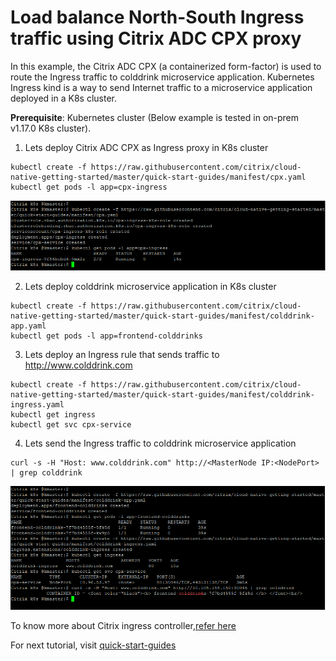# Load balance North-South Ingress traffic using Citrix ADC CPX proxy

In this example, the Citrix ADC CPX (a containerized form-factor) is used to route the Ingress traffic to colddrink microservice application.
Kubernetes Ingress kind is a way to send Internet traffic to a microservice application deployed in a K8s cluster.

**Prerequisite**: Kubernetes cluster (Below example is tested in on-prem v1.17.0 K8s cluster).

1. Lets deploy Citrix ADC CPX as Ingress proxy in K8s cluster
```
kubectl create -f https://raw.githubusercontent.com/citrix/cloud-native-getting-started/master/quick-start-guides/manifest/cpx.yaml
kubectl get pods -l app=cpx-ingress
```
![tier2-cpx](images/tier2-cpx.png)

2. Lets deploy colddrink microservice application in K8s cluster
```
kubectl create -f https://raw.githubusercontent.com/citrix/cloud-native-getting-started/master/quick-start-guides/manifest/colddrink-app.yaml
kubectl get pods -l app=frontend-colddrinks
```

3. Lets deploy an Ingress rule that sends traffic to http://www.colddrink.com
```
kubectl create -f https://raw.githubusercontent.com/citrix/cloud-native-getting-started/master/quick-start-guides/manifest/colddrink-ingress.yaml
kubectl get ingress
kubectl get svc cpx-service
```

4. Lets send the Ingress traffic to colddrink microservice application
```
curl -s -H "Host: www.colddrink.com" http://<MasterNode IP:<NodePort> | grep colddrink
```

![colddrink-app](images/colddrink-app.PNG)

To know more about Citrix ingress controller,[refer here](https://github.com/citrix/citrix-k8s-ingress-controller)

For next tutorial, visit [quick-start-guides](https://github.com/citrix/cloud-native-getting-started/tree/master/quick-start-guides)
